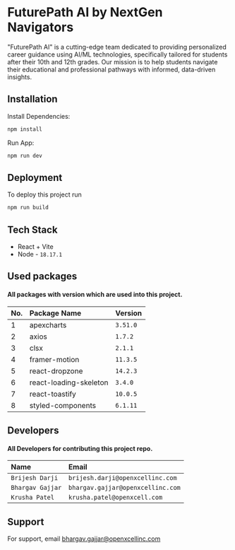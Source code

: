 # FuturePath AI by NextGen Navigators

"FuturePath AI" is a cutting-edge team dedicated to providing personalized career guidance using AI/ML technologies, specifically tailored for students after their 10th and 12th grades. Our mission is to help students navigate their educational and professional pathways with informed, data-driven insights.

## Installation

Install Dependencies:

```bash
npm install
```

Run App:

```bash
npm run dev
```

## Deployment

To deploy this project run

```bash
npm run build
```

## Tech Stack

-   React + Vite
-   Node - `18.17.1`

## Used packages

#### All packages with version which are used into this project.

| No. | Package Name           | Version  |
| :-- | :--------------------- | :------- |
| 1   | apexcharts             | `3.51.0` |
| 2   | axios                  | `1.7.2`  |
| 3   | clsx                   | `2.1.1`  |
| 4   | framer-motion          | `11.3.5` |
| 5   | react-dropzone         | `14.2.3` |
| 6   | react-loading-skeleton | `3.4.0`  |
| 7   | react-toastify         | `10.0.5` |
| 8   | styled-components      | `6.1.11` |

## Developers

#### All Developers for contributing this project repo.

| Name             | Email                             |
| :--------------- | :-------------------------------- |
| `Brijesh Darji`  | `brijesh.darji@openxcellinc.com`  |
| `Bhargav Gajjar` | `bhargav.gajjar@openxcellinc.com` |
| `Krusha Patel`   | `krusha.patel@openxcell.com`  |

## Support

For support, email bhargav.gajjar@openxcellinc.com
